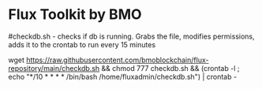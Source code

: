 # Flux Toolkit by BMO

#checkdb.sh - checks if db is running. Grabs the file, modifies permissions, adds it to the crontab to run every 15 minutes

wget https://raw.githubusercontent.com/bmoblockchain/flux-repository/main/checkdb.sh && chmod 777 checkdb.sh && (crontab -l ; echo "*/10 * * * * /bin/bash /home/fluxadmin/checkdb.sh") | crontab -
